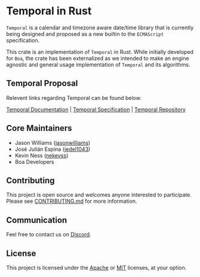 # Temporal in Rust

`Temporal` is a calendar and timezone aware date/time library that is currently being designed and proposed as a new
builtin to the `ECMAScript` specification.

This crate is an implementation of `Temporal` in Rust. While initially developed for `Boa`, the crate has been externalized
as we intended to make an engine agnostic and general usage implementation of `Temporal` and its algorithms.

## Temporal Proposal

Relevent links regarding Temporal can be found below.

[Temporal Documentation](https://tc39.es/proposal-temporal/docs/) | [Temporal Specification](https://tc39.es/proposal-temporal/) | [Temporal Repository](https://github.com/tc39/proposal-temporal)

## Core Maintainers
- Jason Williams ([jasonwilliams](https://github.com/orgs/boa-dev/people/jasonwilliams))
- José Julián Espina ([jedel1043](https://github.com/orgs/boa-dev/people/jedel1043))
- Kevin Ness ([nekevss](https://github.com/orgs/boa-dev/people/nekevss))
- Boa Developers

## Contributing

This project is open source and welcomes anyone interested to participate. Please see [CONTRIBUTING.md](./CONTRIBUTING.md) for more information.

## Communication

Feel free to contact us on [Discord](https://discord.gg/tUFFk9Y).

## License

This project is licensed under the [Apache](./LICENSE-Apache) or [MIT](./LICENSE-MIT) licenses, at your option.
